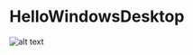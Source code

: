 # HelloWindowsDesktop

![alt text](https://github.com/[username]/[reponame]/blob/[branch]/image.jpg?raw=true)
